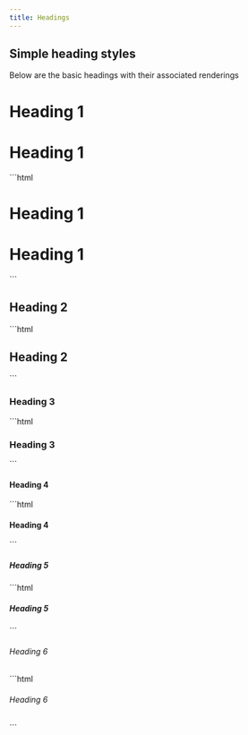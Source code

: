```yaml
---
title: Headings
---
```


<div class="jumpnav"></div>

<h2 id="simple-heading-styles">Simple heading styles</h2>

Below are the basic headings with their associated renderings

<h1 class="aligned-title">Heading 1</h1>
<h1>Heading 1</h1>
```html
<h1 class="aligned-title">Heading 1</h1>
<h1>Heading 1</h1>
```

<h2>Heading 2</h2>
```html
<h2>Heading 2</h2>
```

<h3>Heading 3</h3>
```html
<h3>Heading 3</h3>
```

<h4>Heading 4</h4>
```html
<h4>Heading 4</h4>
```

<h5>Heading 5</h5>
```html
<h5>Heading 5</h5>
```

<h6>Heading 6</h6>
```html
<h6>Heading 6</h6>
```
